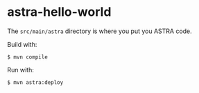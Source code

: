 # astra-hello-world

The `src/main/astra` directory is where you put you ASTRA code.

Build with:
```
$ mvn compile
```

Run with:
```
$ mvn astra:deploy
```

